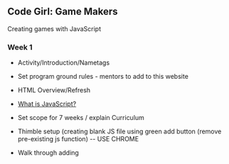 ## Code Girl: Game Makers

Creating games with JavaScript

### Week 1

* Activity/Introduction/Nametags
* Set program ground rules - mentors to add to this website

* HTML Overview/Refresh
* [What is JavaScript?](WhatIsJavaScript.md)
* Set scope for 7 weeks / explain Curriculum
* Thimble setup (creating blank JS file using green add button (remove pre-existing js function)  -- USE CHROME
* Walk through adding <Script> tag to html file
* Rename HTML file to number guessing game - 5 minutes to make it fun

* Paperwork - initial survey, photo release form
* Collect namecards
* Group Selfie
* Properly shutdown computers

* Number Guessing Game
Start with Number Guessing Game
Goal 1 (in JS file): Set variable to a hard coded number and print number to console
  * Intro to variables and types (for each - a page with description and examples - students to reference, thimble with example problems to solve (for mentors to use during live demons), thimble with solutions (for mentors only))
  * Introduce console.log
  
 Goal 2 (in JS file): Use +, -, \*, / to solve math problems -- utilize varibales as well
  * Simple arithmetic problems
  
 Goal 3 (in JS file): Set a variable to a random number and print it to the console
  * Intro to random number command

 Goal 4 (in JS file): Use a function to print a number, one that doubles their number or multiplies or sums them
  * Intro to functions and parameters
  * Explain returns - hold off initially?
  * Revisit Random command
  
 Goal 5 if statements
  * If/else statement with simple boolean
  * if/if-else/else statement
  * Greater/Less than boolean expression

### Week 2

* Activity to breakup the class - can be done at the beginning, middle, end of the class (ice breaker or CS Unplugged)
  \*e.g. Bring in Pis with Minecraft one week, Lightbot

* Number Guessing Game
  * Review last week and answer any questions
  * Create html page with a text box for taking guesses and a submit button for checking the guess
  * Add script tag in html page to load JavaScript from last week
  * Create a checkGuess() function, which alerts the user of their guess when clicking the submit button
  * Create a function that generates and saves a random number

* Collect namecards
* Group Selfie
* Properly shutdown computers

### Week 3

* Activity/Nametags

* Number Guessing Game
  * Review last week and answer any questions
  * Update checkGuess() to see if the user guessed correctly and update the alert box to tell the user if they're correct
  * Update the webpage with a message, rather than use an alert box 
  * Add more boolean conditions in checkGuess() to tell the user if they're getting closer to the secret number

* Collect namecards
* Group Selfie
* Properly shutdown computers

### Week 4

* Activity/Nametags

* Target Practice 
  * Introduce [p5](https://p5js.org/reference/) and [canvas](https://www.w3schools.com/graphics/canvas_intro.asp)
  * Setup HTML page with script tag for loading p5 and to JavaScript for the game
  * Introduce p5 setup lifecycle function
  * Create a canvas and draw shapes
    * Use different sizes, colors, strokes, etc.
  * Introduce p5 draw lifecycle function
    * Write drawTargets(), which draws a number of shapes

* Collect namecards
* Group Selfie
* Properly shutdown computers

### Week 5

* Activity/Nametags

* Target Practice 
  * Review last week and answer any questions
  * Introduce objects and arrays 
  * Write createTarget(), which returns a shape object with an x coordinate, y coordinate, and size
  * Write addTarget(), which calls createTarget every 30 frames and adds the target to the targets array

* Collect namecards
* Group Selfie
* Properly shutdown computers

### Week 6

* Activity/Nametags

* Target Practice 
  * Review last week and answer any questions
  * Introduce for loops
  * Update drawTargets() to loop through the targets array and draw the targets
  * Write growTargets(), which loops through the targets array and increases their size

* Collect namecards
* Group Selfie
* Properly shutdown computers

### Week 7

* Activity/Nametags

* Target Practice 
  * Review last week and answer any questions
  * Introduce mouse events and p5 mousePressed() function
  * Write mousePressed() function, loop through targets array and mark targets as hit when clicked
    * Check if mouseX and mouseY are in the location of a target
    * Add new attribute to target
  * Update drawTargets() to not draw circles that have been hit

* Collect namecards
* Group Selfie
* Properly shutdown computers
